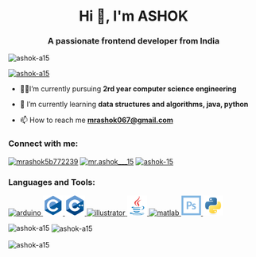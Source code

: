 <h1 align="center">Hi 👋, I'm ASHOK</h1>
<h3 align="center">A passionate frontend developer from India</h3>

<p align="left"> <img src="https://komarev.com/ghpvc/?username=ashok-a15&label=Profile%20views&color=0e75b6&style=flat" alt="ashok-a15" /> </p>

<p align="left"> <a href="https://github.com/ryo-ma/github-profile-trophy"><img src="https://github-profile-trophy.vercel.app/?username=ashok-a15" alt="ashok-a15" /></a> </p>

- 🧑‍💻I’m currently pursuing **2rd year computer science engineering**

- 🌱 I’m currently learning **data structures and algorithms, java, python**

- 📫 How to reach me **mrashok067@gmail.com**

<h3 align="left">Connect with me:</h3>
<p align="left">
<a href="https://linkedin.com/in/mrashok5b772239" target="blank"><img align="center" src="https://raw.githubusercontent.com/rahuldkjain/github-profile-readme-generator/master/src/images/icons/Social/linked-in-alt.svg" alt="mrashok5b772239" height="30" width="40" /></a>
<a href="https://instagram.com/mr.ashok___15" target="blank"><img align="center" src="https://raw.githubusercontent.com/rahuldkjain/github-profile-readme-generator/master/src/images/icons/Social/instagram.svg" alt="mr.ashok___15" height="30" width="40" /></a>
<a href="https://www.leetcode.com/ashok-15" target="blank"><img align="center" src="https://raw.githubusercontent.com/rahuldkjain/github-profile-readme-generator/master/src/images/icons/Social/leet-code.svg" alt="ashok-15" height="30" width="40" /></a>
</p>

<h3 align="left">Languages and Tools:</h3>
<p align="left"> <a href="https://www.arduino.cc/" target="_blank" rel="noreferrer"> <img src="https://cdn.worldvectorlogo.com/logos/arduino-1.svg" alt="arduino" width="40" height="40"/> </a> <a href="https://www.cprogramming.com/" target="_blank" rel="noreferrer"> <img src="https://raw.githubusercontent.com/devicons/devicon/master/icons/c/c-original.svg" alt="c" width="40" height="40"/> </a> <a href="https://www.w3schools.com/cpp/" target="_blank" rel="noreferrer"> <img src="https://raw.githubusercontent.com/devicons/devicon/master/icons/cplusplus/cplusplus-original.svg" alt="cplusplus" width="40" height="40"/> </a> <a href="https://www.adobe.com/in/products/illustrator.html" target="_blank" rel="noreferrer"> <img src="https://www.vectorlogo.zone/logos/adobe_illustrator/adobe_illustrator-icon.svg" alt="illustrator" width="40" height="40"/> </a> <a href="https://www.java.com" target="_blank" rel="noreferrer"> <img src="https://raw.githubusercontent.com/devicons/devicon/master/icons/java/java-original.svg" alt="java" width="40" height="40"/> </a> <a href="https://www.mathworks.com/" target="_blank" rel="noreferrer"> <img src="https://upload.wikimedia.org/wikipedia/commons/2/21/Matlab_Logo.png" alt="matlab" width="40" height="40"/> </a> <a href="https://www.photoshop.com/en" target="_blank" rel="noreferrer"> <img src="https://raw.githubusercontent.com/devicons/devicon/master/icons/photoshop/photoshop-line.svg" alt="photoshop" width="40" height="40"/> </a> <a href="https://www.python.org" target="_blank" rel="noreferrer"> <img src="https://raw.githubusercontent.com/devicons/devicon/master/icons/python/python-original.svg" alt="python" width="40" height="40"/> </a> </p>

<p><img align="left" src="https://github-readme-stats.vercel.app/api/top-langs?username=ashok-a15&show_icons=true&locale=en&layout=compact" alt="ashok-a15" /></p>

<p>&nbsp;<img align="center" src="https://github-readme-stats.vercel.app/api?username=ashok-a15&show_icons=true&locale=en" alt="ashok-a15" /></p>

<p><img align="center" src="https://github-readme-streak-stats.herokuapp.com/?user=ashok-a15&" alt="ashok-a15" /></p>
